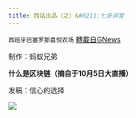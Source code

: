 ```yaml
---
title: 西站出品（之）&#8211;七哥讲堂
---
```

`西班牙巴塞罗那喜悦农场` [轉載自GNews](https://gnews.org/zh-hans/1608249/)

制作：蚂蚁兄弟

**什么是区块链（摘自于10月5日大直播）**

发稿：信心的选择

![](https://assets.gnews.org/wp-content/uploads/2021/10/GNEWS_CH.-1-3.jpeg)
